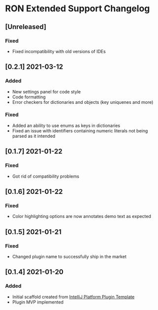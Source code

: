 <!-- Keep a Changelog guide -> https://keepachangelog.com -->

# RON Extended Support Changelog

## [Unreleased]
### Fixed
- Fixed incompatibility with old versions of IDEs

## [0.2.1] 2021-03-12
### Added
- New settings panel for code style
- Code formatting
- Error checkers for dictionaries and objects (key uniquenes and more)
### Fixed
- Added an ability to use enums as keys in dictionaries
- Fixed an issue with identifiers containing numeric literals not being parsed as it intended


## [0.1.7] 2021-01-22
### Fixed
- Got rid of compatibility problems

## [0.1.6] 2021-01-22
### Fixed
- Color highlighting options are now annotates demo text as expected

## [0.1.5] 2021-01-21
### Fixed
- Changed plugin name to successfully ship in the market

## [0.1.4] 2021-01-20
### Added
- Initial scaffold created from [IntelliJ Platform Plugin Template](https://github.com/JetBrains/intellij-platform-plugin-template)
- Plugin MVP implemented

